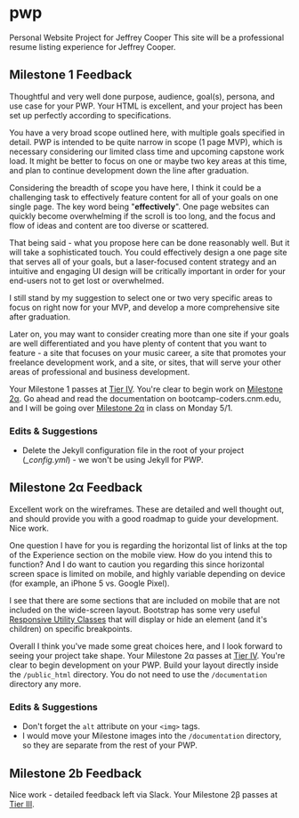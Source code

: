 # pwp
Personal Website Project for Jeffrey Cooper
This site will be a professional resume listing experience for Jeffrey Cooper. 

## Milestone 1 Feedback
Thoughtful and very well done purpose, audience, goal(s), persona, and use case for your PWP. Your HTML is excellent, and your project has been set up perfectly according to specifications.

You have a very broad scope outlined here, with multiple goals specified in detail. PWP is intended to be quite narrow in scope (1 page MVP), which is necessary considering our limited class time and upcoming capstone work load. It might be better to focus on one or maybe two key areas at this time, and plan to continue development down the line after graduation.

Considering the breadth of scope you have here, I think it could be a challenging task to effectively feature content for all of your goals on one single page. The key word being "**effectively**". One page websites can quickly become overwhelming if the scroll is too long, and the focus and flow of ideas and content are too diverse or scattered.

That being said - what you propose here can be done reasonably well. But it will take a sophisticated touch. You could effectively design a one page site that serves all of your goals, but a laser-focused content strategy and an intuitive and engaging UI design will be critically important in order for your end-users not to get lost or overwhelmed.

I still stand by my suggestion to select one or two very specific areas to focus on right now for your MVP, and develop a more comprehensive site after graduation.

Later on, you may want to consider creating more than one site if your goals are well differentiated and you have plenty of content that you want to feature - a site that focuses on your music career, a site that promotes your freelance development work, and a site, or sites, that will serve your other areas of professional and business development.

Your Milestone 1 passes at [Tier IV](https://bootcamp-coders.cnm.edu/projects/personal/rubric/). You're clear to begin work on [Milestone 2&alpha;](https://bootcamp-coders.cnm.edu/projects/personal/milestone-two/). Go ahead and read the documentation on bootcamp-coders.cnm.edu, and I will be going over [Milestone 2&alpha;](https://bootcamp-coders.cnm.edu/projects/personal/milestone-two/) in class on Monday 5/1.

### Edits &amp; Suggestions
- Delete the Jekyll configuration file in the root of your project (*\_config.yml*) - we won't be using Jekyll for PWP.

## Milestone 2&alpha; Feedback
Excellent work on the wireframes. These are detailed and well thought out, and should provide you with a good roadmap to guide your development. Nice work.

One question I have for you is regarding the horizontal list of links at the top of the Experience section on the mobile view. How do you intend this to function? And I do want to caution you regarding this since horizontal screen space is limited on mobile, and highly variable depending on device (for example, an iPhone 5 vs. Google Pixel).

I see that there are some sections that are included on mobile that are not included on the wide-screen layout. Bootstrap has some very useful [Responsive Utility Classes](http://getbootstrap.com/css/#responsive-utilities) that will display or hide an element (and it's children) on specific breakpoints.

Overall I think you've made some great choices here, and I look forward to seeing your project take shape. Your Milestone 2&alpha; passes at [Tier IV](https://bootcamp-coders.cnm.edu/projects/personal/rubric/). You're clear to begin development on your PWP. Build your layout directly inside the `/public_html` directory. You do not need to use the `/documentation` directory any more.

### Edits &amp; Suggestions
- Don't forget the `alt` attribute on your `<img>` tags.
- I would move your Milestone images into the `/documentation` directory, so they are separate from the rest of your PWP.

## Milestone 2b Feedback
Nice work - detailed feedback left via Slack. Your Milestone 2&beta; passes at [Tier III](https://bootcamp-coders.cnm.edu/projects/personal/rubric/).
